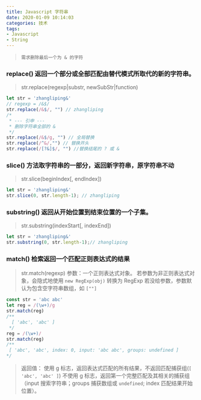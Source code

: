 ```yaml
---
title: Javascript 字符串
date: 2020-01-09 10:14:03
categories: 技术
tags: 
- Javascript
- String
---
```


> `需求删除最后一个为 & 的字符`
### replace() 返回一个部分或全部匹配由替代模式所取代的新的字符串。
> str.replace(regexp|substr, newSubStr|function)

```javascript
let str = 'zhangliping&'
// regexp = /&$/
str.replace(/&$/, "") // zhangliping
/*
 * --- 引申 ---
 * 删除字符串全部的 &
 */
str.replace(/&$/g, "") // 全局替换
str.replace(/^&/,"") // 替换开头
str.replace(/[?&]$/, "") //替换结尾的 ? 或 &
```
<!-- more -->
### slice() 方法取字符串的一部分，返回新字符串，原字符串不动
> str.slice(beginIndex[, endIndex])

```javascript
let str = 'zhangliping&'
str.slice(0, str.length-1); // zhangliping
```

### substring() 返回从开始位置到结束位置的一个子集。
> str.substring(indexStart[, indexEnd])
```javascript
let str = 'zhangliping&'
str.substring(0, str.length-1);// zhangliping
```

### match() 检索返回一个匹配正则表达式的结果
> str.match(regexp)
> 参数：一个正则表达式对象。
> 若参数为非正则表达式对象，会隐式地使用 `new RegExp(obj)` 转换为 RegExp
> 若没给参数，参数默认为包含空字符串数组，如 `[""]`
```javascript
const str = 'abc abc'
let reg = /(\w+)/g
str.match(reg)
/** 
  [ 'abc', 'abc' ]
 */
reg = /(\w+)/
str.match(reg)
/** 
 [ 'abc', 'abc', index: 0, input: 'abc abc', groups: undefined ]
*/
```
> 返回值： 
> 使用 g 标志，返回表达式匹配的所有结果，不返回匹配捕获组(`[ 'abc', 'abc' ]`)
> 不使用 g 标志，返回第一个完整匹配及其相关的捕获组（input 搜索字符串；groups 捕获数组或 `undefined`; index 匹配结果开始位置）。